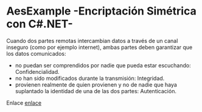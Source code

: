 # AesExample -Encriptación Simétrica con C#.NET-
Cuando dos partes remotas intercambian datos a  través de un canal inseguro (como por ejemplo internet), ambas partes deben garantizar que los datos comunicados:
* no puedan ser comprendidos por nadie que pueda estar escuchando: Confidencialidad.
* no han sido modificados durante la transmisión: Integridad.
* provienen realmente de quien provienen y no de nadie que haya suplantado la identidad de una de las dos partes: Autenticación.

Enlace [enlace](https://elburgues.wordpress.com/2010/03/13/encriptacion-simetrica-en-c/ "Title")
